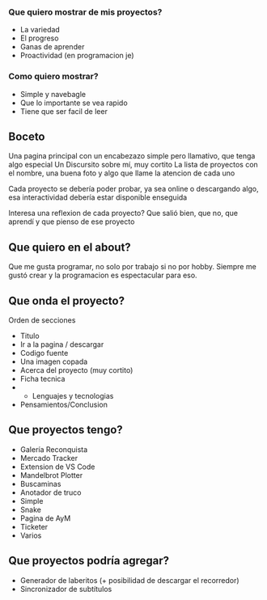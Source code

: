 ### Que quiero mostrar de mis proyectos?
- La variedad
- El progreso
- Ganas de aprender
- Proactividad (en programacion je)

### Como quiero mostrar?
- Simple y navebagle
- Que lo importante se vea rapido
- Tiene que ser facil de leer

## Boceto
Una pagina principal con un encabezazo simple pero llamativo, que tenga algo especial
Un Discursito sobre mí, muy cortito
La lista de proyectos con el nombre, una buena foto y algo que llame la atencion de cada uno

Cada proyecto se debería poder probar, ya sea online o descargando algo, esa interactividad debería estar disponible enseguida

Interesa una reflexion de cada proyecto? Que salió bien, que no, que aprendí y que pienso de ese proyecto

## Que quiero en el about?
Que me gusta programar, no solo por trabajo si no por hobby. Siempre me gustó crear y la programacion es espectacular para eso.

## Que onda el proyecto?
Orden de secciones
- Titulo
- Ir a la pagina / descargar
- Codigo fuente
- Una imagen copada
- Acerca del proyecto (muy cortito)
- Ficha tecnica
- - Lenguajes y tecnologias
- Pensamientos/Conclusion

## Que proyectos tengo?
- Galería Reconquista
- Mercado Tracker
- Extension de VS Code
- Mandelbrot Plotter
- Buscaminas
- Anotador de truco
- Simple
- Snake
- Pagina de AyM
- Ticketer
- Varios

## Que proyectos podría agregar?
- Generador de laberitos (+ posibilidad de descargar el recorredor)
- Sincronizador de subtítulos